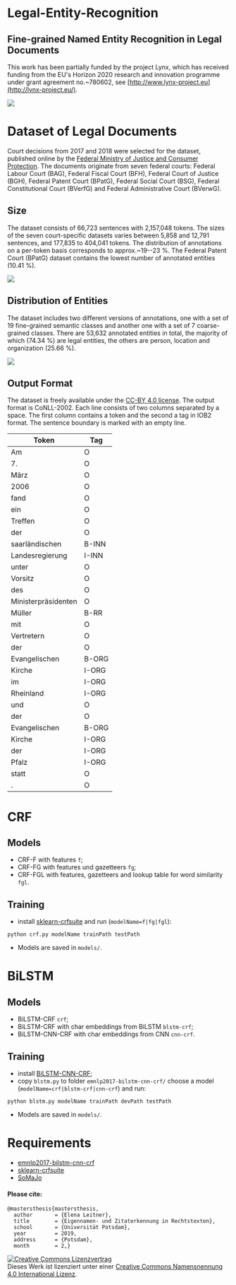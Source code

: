 # Legal-Entity-Recognition
## Fine-grained Named Entity Recognition in Legal Documents

This work has been partially funded by the project Lynx, which has received funding from the EU's Horizon 2020 research and innovation programme under grant agreement no.~780602, see [http://www.lynx-project.eu](http://lynx-project.eu/).

![](https://raw.githubusercontent.com/elenanereiss/Legal-Entity-Recognition/master/docs/Example.png)

# Dataset of Legal Documents

Court decisions from 2017 and 2018 were selected for the dataset, published online by the [Federal Ministry of Justice and Consumer Protection](http://www.rechtsprechung-im-internet.de). The documents originate from seven federal courts: Federal Labour Court (BAG), Federal Fiscal Court (BFH), Federal Court of Justice (BGH), Federal Patent Court (BPatG), Federal Social Court (BSG), Federal Constitutional Court (BVerfG) and Federal Administrative Court (BVerwG). 

## Size

The dataset consists of 66,723 sentences with 2,157,048 tokens. The sizes of the seven court-specific datasets varies between 5,858 and 12,791 sentences, and 177,835 to 404,041 tokens. The distribution of annotations on a per-token basis corresponds to approx.~19--23 %. The Federal Patent Court (BPatG) dataset contains the lowest number of annotated entities (10.41 %).

![](https://raw.githubusercontent.com/elenanereiss/Legal-Entity-Recognition/master/docs/Size.png)

## Distribution of Entities

The dataset includes two different versions of annotations, one with a set of 19 fine-grained semantic classes and another one with a set of 7 coarse-grained classes. There are 53,632 annotated entities in total, the majority of which (74.34 %) are legal entities, the others are person, location and organization (25.66 %).

![](https://raw.githubusercontent.com/elenanereiss/Legal-Entity-Recognition/master/docs/Distribution.png)

## Output Format

The dataset is freely available under the [CC-BY 4.0 license](https://creativecommons.org/licenses/by/4.0/deed.en). The output format is CoNLL-2002. Each line consists of two columns separated by a space. The first column contains a token and the second a tag in IOB2 format. The sentence boundary is marked with an empty line.

| Token               | Tag   |
|---------------------|-------|
| Am                  | O     |
| 7.                  | O     |
| März                | O     |
| 2006                | O     |
| fand                | O     |
| ein                 | O     |
| Treffen             | O     |
| der                 | O     |
| saarländischen      | B-INN |
| Landesregierung     | I-INN |
| unter               | O     |
| Vorsitz             | O     |
| des                 | O     |
| Ministerpräsidenten | O     |
| Müller              | B-RR  |
| mit                 | O     |
| Vertretern          | O     |
| der                 | O     |
| Evangelischen       | B-ORG |
| Kirche              | I-ORG |
| im                  | I-ORG |
| Rheinland           | I-ORG |
| und                 | O     |
| der                 | O     |
| Evangelischen       | B-ORG |
| Kirche              | I-ORG |
| der                 | I-ORG |
| Pfalz               | I-ORG |
| statt               | O     |
| .                   | O     |

# CRF
## Models

- CRF-F with features `f`;
- CRF-FG with features und gazetteers `fg`;
- CRF-FGL with features, gazetteers and lookup table for word similarity `fgl`.

## Training

- install [sklearn-crfsuite](https://sklearn-crfsuite.readthedocs.io/en/latest/) and run (`modelName=f|fg|fgl`):
```
python crf.py modelName trainPath testPath
```

- Models are saved in `models/`.

# BiLSTM
## Models

- BiLSTM-CRF `crf`;
- BiLSTM-CRF with char embeddings from BiLSTM `blstm-crf`;
- BiLSTM-CNN-CRF with char embeddings from CNN `cnn-crf`.

## Training

- install [BiLSTM-CNN-CRF](https://github.com/UKPLab/emnlp2017-bilstm-cnn-crf);
- copy `blstm.py` to folder `emnlp2017-bilstm-cnn-crf/` choose a model (`modelName=crf|blstm-crf|cnn-crf`) and run:
```
python blstm.py modelName trainPath devPath testPath
```
- Models are saved in `models/`.

# Requirements

- [emnlp2017-bilstm-cnn-crf](https://github.com/UKPLab/emnlp2017-bilstm-cnn-crf)
- [sklearn-crfsuite](https://sklearn-crfsuite.readthedocs.io/en/latest/)
- [SoMaJo](https://github.com/tsproisl/SoMaJo)

#### Please cite:

```
@mastersthesis{mastersthesis,
  author       = {Elena Leitner}, 
  title        = {Eigennamen- und Zitaterkennung in Rechtstexten},
  school       = {Universität Potsdam},
  year         = 2019,
  address      = {Potsdam},
  month        = 2,}
```

<a rel="license" href="http://creativecommons.org/licenses/by/4.0/"><img alt="Creative Commons Lizenzvertrag" style="border-width:0" src="https://i.creativecommons.org/l/by/4.0/80x15.png" /></a><br />Dieses Werk ist lizenziert unter einer <a rel="license" href="http://creativecommons.org/licenses/by/4.0/">Creative Commons Namensnennung 4.0 International Lizenz</a>.
